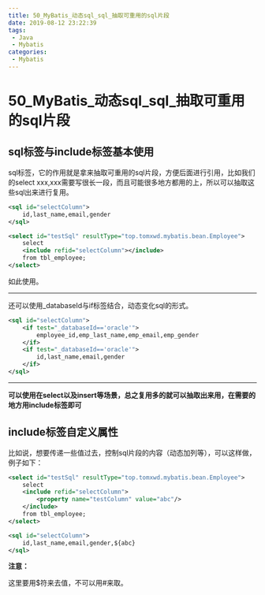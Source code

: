 ```yaml
---
title: 50_MyBatis_动态sql_sql_抽取可重用的sql片段
date: 2019-08-12 23:22:39
tags: 
 - Java
 - Mybatis
categories:
 - Mybatis
---
```


# 50_MyBatis\_动态sql_sql_抽取可重用的sql片段

## sql标签与include标签基本使用

sql标签，它的作用就是拿来抽取可重用的sql片段，方便后面进行引用，比如我们的select xxx,xxx需要写很长一段，而且可能很多地方都用的上，所以可以抽取这些sql出来进行复用。

```xml
<sql id="selectColumn">
    id,last_name,email,gender
</sql>

<select id="testSql" resultType="top.tomxwd.mybatis.bean.Employee">
    select 
    <include refid="selectColumn"></include>
    from tbl_employee;
</select>
```

如此使用。

---

还可以使用_databaseId与if标签结合，动态变化sql的形式。

```xml
<sql id="selectColumn">
    <if test="_databaseId=='oracle'">
        employee_id,emp_last_name,emp_email,emp_gender
    </if>
    <if test="_databaseId=='oracle'">
        id,last_name,email,gender
    </if>
</sql>
```

---

**可以使用在select以及insert等场景，总之复用多的就可以抽取出来用，在需要的地方用include标签即可**

## include标签自定义属性

比如说，想要传递一些值过去，控制sql片段的内容（动态加列等），可以这样做，例子如下：

```xml
<select id="testSql" resultType="top.tomxwd.mybatis.bean.Employee">
    select
    <include refid="selectColumn">
        <property name="testColumn" value="abc"/>
    </include>
    from tbl_employee;
</select>

<sql id="selectColumn">
    id,last_name,email,gender,${abc}
</sql>
```

**注意：**

这里要用$符来去值，不可以用#来取。